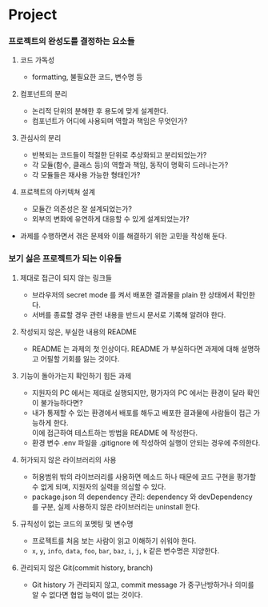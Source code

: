 # Project

### 프로젝트의 완성도를 결정하는 요소들

1.  코드 가독성

    - formatting, 불필요한 코드, 변수명 등

2.  컴포넌트의 분리

    - 논리적 단위의 분해한 후 용도에 맞게 설계한다.
    - 컴포넌트가 어디에 사용되며 역할과 책임은 무엇인가?

3.  관심사의 분리

    - 반복되는 코드들이 적절한 단위로 추상화되고 분리되었는가?
    - 각 모듈(함수, 클래스 등)의 역할과 책임, 동작이 명확히 드러나는가?
    - 각 모듈들은 재사용 가능한 형태인가?

4.  프로젝트의 아키텍쳐 설계

    - 모듈간 의존성은 잘 설계되었는가?
    - 외부의 변화에 유연하게 대응할 수 있게 설계되었는가?

- 과제를 수행하면서 겪은 문제와 이를 해결하기 위한 고민을 작성해 둔다.

### 보기 싫은 프로젝트가 되는 이유들

1. 제대로 접근이 되지 않는 링크들

   - 브라우저의 secret mode 를 켜서 배포한 결과물을 plain 한 상태에서 확인한다.
   - 서버를 종료할 경우 관련 내용을 반드시 문서로 기록해 알려야 한다.

2. 작성되지 않은, 부실한 내용의 README

   - README 는 과제의 첫 인상이다. README 가 부실하다면 과제에 대해 설명하고 어필할 기회를 잃는 것이다.

3. 기능이 돌아가는지 확인하기 힘든 과제

   - 지원자의 PC 에서는 제대로 실행되지만, 평가자의 PC 에서는 환경이 달라 확인이 불가능하다면?
   - 내가 통제할 수 있는 환경에서 배포를 해두고 배포한 결과물에 사람들이 접근 가능하게 한다.  
     이에 접근하여 테스트하는 방법을 README 에 작성한다.
   - 환경 변수 .env 파일을 .gitignore 에 작성하여 실행이 안되는 경우에 주의한다.

4. 허가되지 않은 라이브러리의 사용

   - 허용범위 밖의 라이브러리를 사용하면 메소드 하나 때문에 코드 구현을 평가할 수 없게 되며, 지원자의 실력을 의심할 수 있다.
   - package.json 의 dependency 관리: dependency 와 devDependency 를 구분, 실제 사용하지 않은 라이브러리는 uninstall 한다.

5. 규칙성이 없는 코드의 포멧팅 및 변수명

   - 프로젝트를 처음 보는 사람이 읽고 이해하기 쉬워야 한다.
   - `x`, `y`, `info`, `data`, `foo`, `bar`, `baz`, `i`, `j`, `k` 같은 변수명은 지양한다.

6. 관리되지 않은 Git(commit history, branch)

   - Git history 가 관리되지 않고, commit message 가 중구난방하거나 의미를 알 수 없다면 협업 능력이 없는 것이다.

